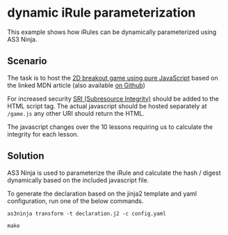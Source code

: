 # dynamic iRule parameterization

This example shows how iRules can be dynamically parameterized using AS3 Ninja.

## Scenario

The task is to host the [2D breakout game using pure JavaScript](https://developer.mozilla.org/en-US/docs/Games/Tutorials/2D_Breakout_game_pure_JavaScript) based on the linked MDN article (also available [on Github](https://github.com/end3r/Gamedev-Canvas-workshop))

For increased security [SRI (Subresource Integrity)](https://developer.mozilla.org/en-US/docs/Web/Security/Subresource_Integrity) should be added to the HTML script tag.
The actual javascript should be hosted separately at ``/game.js`` any other URI should return the HTML.

The javascript changes over the 10 lessons requiring us to calculate the integrity for each lesson.

## Solution

AS3 Ninja is used to parameterize the iRule and calculate the hash / digest dynamically based on the included javascript file.


To generate the declaration based on the jinja2 template and yaml configuration, run one of the below commands.

```shell
as3ninja transform -t declaration.j2 -c config.yaml

make
```
